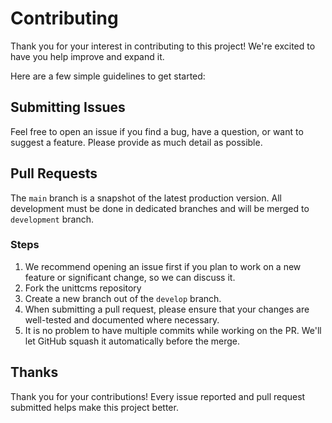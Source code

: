# Contributing

Thank you for your interest in contributing to this project! We're excited to have you help improve and expand it.

Here are a few simple guidelines to get started:

## Submitting Issues

Feel free to open an issue if you find a bug, have a question, or want to suggest a feature. Please provide as much detail as possible.

## Pull Requests

The `main` branch is a snapshot of the latest production version. All development must be done in dedicated branches and will be merged to `development` branch.

### Steps

1. We recommend opening an issue first if you plan to work on a new feature or significant change, so we can discuss it.
1. Fork the unittcms repository
1. Create a new branch out of the `develop` branch.
1. When submitting a pull request, please ensure that your changes are well-tested and documented where necessary.
1. It is no problem to have multiple commits while working on the PR. We'll let GitHub squash it automatically before the merge.

## Thanks

Thank you for your contributions! Every issue reported and pull request submitted helps make this project better.
